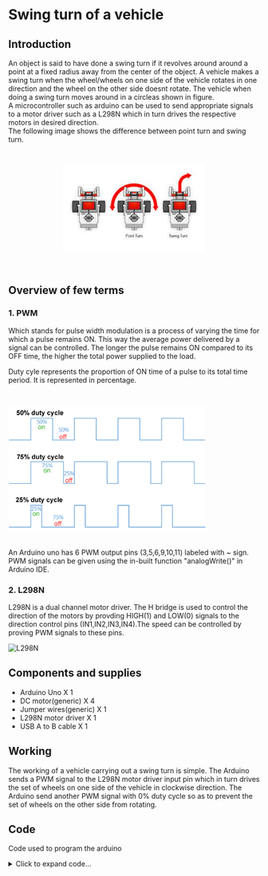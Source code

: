 # Swing turn of a vehicle

## Introduction
An object is said to have done a swing turn if it revolves around around a point at a fixed radius away from the center of the object. A vehicle makes a swing turn when the wheel/wheels on one side of the vehicle rotates in one direction and the wheel on the other side doesnt rotate. The vehicle when doing a swing turn moves around in a circleas shown in figure.
</br>
A microcontroller such as arduino can be used to send appropriate signals to a motor driver such as a L298N which in turn drives the respective motors in desired direction.
</br>
The following image shows the difference between point turn and swing turn.

</br>
<p style="margin-top: 10px" align="center">
  <img src="images/download.jpg" alt="This is an image"/>
</p>
</br>

## Overview of few terms
### 1. PWM
<p>Which stands for pulse width modulation is a process of varying the time for which a pulse remains ON. This way the average power delivered by a signal can be controlled. The longer the pulse remains ON compared to its OFF time, the higher the total power supplied to the load.</p>
<p>Duty cyle represents the proportion of ON time of a pulse to its total time period. It is represented in percentage.</p>
</br>
<p align="left">
  <img src="images/Duty_Cycle_Examples.png" alt="PWM examples" style="height:250px"/>
</p>
</br>
An Arduino uno has 6 PWM output pins (3,5,6,9,10,11) labeled with ~ sign. PWM signals can be given using the in-built function "analogWrite()" in Arduino IDE.
</br>

### 2. L298N
<p>L298N is a dual channel motor driver. The H bridge is used to control the direction of the motors by provding HIGH(1) and LOW(0) signals to the direction control pins (IN1,IN2,IN3,IN4).The speed can be controlled by proving PWM signals to these pins.</p>
<p align="left">
  <img src="images/l298n.avif" alt="L298N" style="height:250px"/>
</p>

## Components and supplies
<ul>
<li>Arduino Uno X 1</li>
<li>DC motor(generic) X 4</li>
<li>Jumper wires(generic) X 1</li>
<li>L298N motor driver X 1</li>
<li>USB A to B cable X 1</li>
</ul>

## Working
The working of a vehicle carrying out a swing turn is simple. The Arduino sends a PWM signal to the L298N motor driver input pin which in turn drives the set of wheels on one side of the vehicle in clockwise direction. The Arduino send another PWM signal with 0% duty cycle so as to prevent the set of wheels on the other side from rotating.

## Code
Code used to program the arduino
<details>
<summary>Click to expand code...</summary>
<p>

```c++
int botSpeed = 100;

void setup() {
  // setting PWM output pins for controlling dc motors
  pinMode(5,OUTPUT);
  pinMode(6,OUTPUT);
  Serial.begin(9600); // for debugging
}

void loop() {
  // give pwm signals to respective digital pins to perform swing turn
  analogWrite(5,botSpeed); // turn left wheels clockwise
  analogWrite(6,0); // turn left wheels forward
}
```

</p>
</details>
